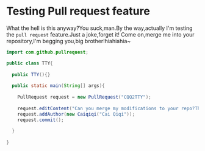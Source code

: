 # Testing Pull request feature

What the hell is this anyway?You suck,man.By the way,actually I'm testing the `pull request` feature.Just a joke,forget it! Come on,merge me into your repository,I'm begging you,big brother!hiahiahia~

```java
import com.github.pullrequest;

public class TTY{
  
  public TTY(){}
  
  public static main(String[] args){
    
    PullRequest request = new PullRequest("CQQ2TTY");
  
    request.editContent("Can you merge my modifications to your repo?Thx");
    request.addAuthor(new Caiqiqi("Cai Qiqi"));
    request.commit();
  
  }
  
}
```

